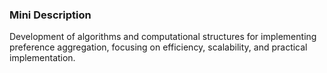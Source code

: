### Mini Description

Development of algorithms and computational structures for implementing preference aggregation, focusing on efficiency, scalability, and practical implementation.
